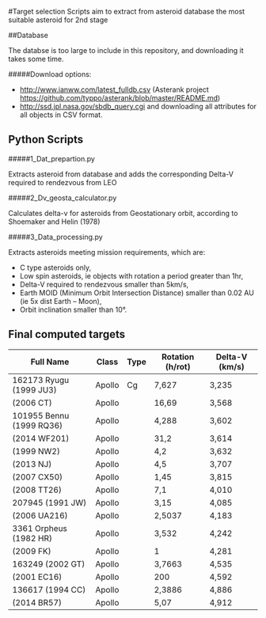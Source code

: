 #Target selection
Scripts aim to extract from asteroid database the most suitable asteroid for 2nd stage

##Database

The databse is too large to include in this repository, and downloading it takes some time. 

#####Download options: 

  - http://www.ianww.com/latest_fulldb.csv (Asterank project https://github.com/typpo/asterank/blob/master/README.md)
  - http://ssd.jpl.nasa.gov/sbdb_query.cgi and downloading all attributes for all objects in CSV format.

## Python Scripts

#####1_Dat_prepartion.py

Extracts asteroid from database and adds the corresponding Delta-V required to rendezvous from LEO

#####2_Dv_geosta_calculator.py

Calculates delta-v for asteroids from Geostationary orbit, according to Shoemaker and Helin (1978)

#####3_Data_processing.py

Extracts asteroids meeting mission requirements, which are:
  -	C type asteroids only,
  -	Low spin asteroids, ie objects with rotation a period greater than 1hr,
  -	Delta-V required to rendezvous smaller than 5km/s,
  -	Earth MOID (Minimum Orbit Intersection Distance) smaller than 0.02 AU (ie 5x dist Earth – Moon),
  -	Orbit inclination smaller than 10°.


## Final computed targets

| Full Name                    | Class         | Type  | Rotation (h/rot)  | Delta-V (km/s)|
| -----------------------------|---------------|-------|-------------------|---------------|
| 162173 Ryugu (1999 JU3)      |Apollo         |Cg     |7,627              |3,235          |
|       (2006 CT)              |Apollo         |       |16,69              |3,568          |
|101955 Bennu (1999 RQ36)      |Apollo         |       |4,288              |3,602          |
|       (2014 WF201)           |Apollo         |       |31,2               |3,614          |
|              (1999 NW2)      |Apollo         |       |4,2                |3,632          |
|       (2013 NJ)              |Apollo         |       |4,5                |3,707          |
|       (2007 CX50)            |Apollo         |       |1,45               |3,815          |
|       (2008 TT26)            |Apollo         |       |7,1                |4,010          |
|207945 (1991 JW)              |Apollo         |       |3,15               |4,085          |
|       (2006 UA216)           |Apollo         |       |2,5037             |4,183          |
|  3361 Orpheus (1982 HR)      |Apollo         |       |3,532              |4,242          |
|       (2009 FK)              |Apollo         |       |1                  |4,281          |
|163249 (2002 GT)              |Apollo         |       |3,7663             |4,535          |
|       (2001 EC16)            |Apollo         |       |200                |4,592          |
|136617 (1994 CC)              |Apollo         |       |2,3886             |4,886          |
|       (2014 BR57)            |Apollo         |       |5,07               |4,912          |
